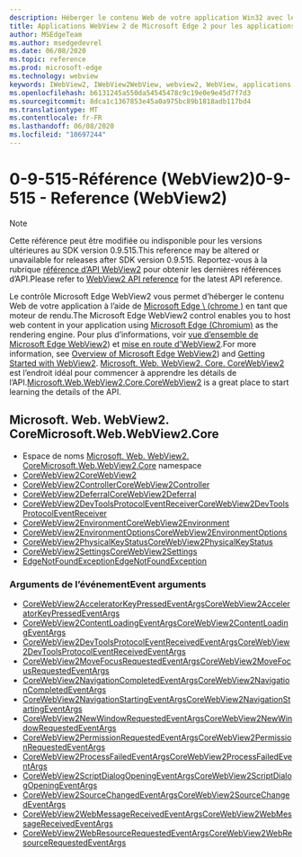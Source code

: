 ```yaml
---
description: Héberger le contenu Web de votre application Win32 avec le contrôle WebView 2 de Microsoft Edge
title: Applications WebView 2 de Microsoft Edge 2 pour les applications Win32
author: MSEdgeTeam
ms.author: msedgedevrel
ms.date: 06/08/2020
ms.topic: reference
ms.prod: microsoft-edge
ms.technology: webview
keywords: IWebView2, IWebView2WebView, webview2, WebView, applications Win32, Win32, Edge, ICoreWebView2, ICoreWebView2Controller, contrôle de navigateur, html Edge
ms.openlocfilehash: b6131245a550da54545478c9c19e0e9e45d7f7d3
ms.sourcegitcommit: 8dca1c1367853e45a0a975bc89b1818adb117bd4
ms.translationtype: MT
ms.contentlocale: fr-FR
ms.lasthandoff: 06/08/2020
ms.locfileid: "10697244"
---
```

# <span data-ttu-id="3282e-104">0-9-515-Référence (WebView2)</span><span class="sxs-lookup"><span data-stu-id="3282e-104">0-9-515 - Reference (WebView2)</span></span>  

> [!NOTE]
> <span data-ttu-id="3282e-105">Cette référence peut être modifiée ou indisponible pour les versions ultérieures au SDK version 0.9.515.</span><span class="sxs-lookup"><span data-stu-id="3282e-105">This reference may be altered or unavailable for releases after SDK version 0.9.515.</span></span> <span data-ttu-id="3282e-106">Reportez-vous à la rubrique [référence d’API WebView2](../../webview2-api-reference.md) pour obtenir les dernières références d’API.</span><span class="sxs-lookup"><span data-stu-id="3282e-106">Please refer to [WebView2 API reference](../../webview2-api-reference.md) for the latest API reference.</span></span>

<span data-ttu-id="3282e-107">Le contrôle Microsoft Edge WebView2 vous permet d’héberger le contenu Web de votre application à l’aide de [Microsoft Edge \ (chrome \)](https://www.microsoftedgeinsider.com) en tant que moteur de rendu.</span><span class="sxs-lookup"><span data-stu-id="3282e-107">The Microsoft Edge WebView2 control enables you to host web content in your application using [Microsoft Edge \(Chromium\)](https://www.microsoftedgeinsider.com) as the rendering engine.</span></span>  <span data-ttu-id="3282e-108">Pour plus d’informations, voir [vue d’ensemble de Microsoft Edge WebView2](../../index.md)) et [mise en route d’WebView2](../../gettingstarted/win32.md).</span><span class="sxs-lookup"><span data-stu-id="3282e-108">For more information, see [Overview of Microsoft Edge WebView2](../../index.md)) and [Getting Started with WebView2](../../gettingstarted/win32.md).</span></span>  <span data-ttu-id="3282e-109">[Microsoft. Web. WebView2. Core. CoreWebView2](0-9-515/microsoft-web-webview2-core-corewebview2.md) est l’endroit idéal pour commencer à apprendre les détails de l’API.</span><span class="sxs-lookup"><span data-stu-id="3282e-109">[Microsoft.Web.WebView2.Core.CoreWebView2](0-9-515/microsoft-web-webview2-core-corewebview2.md) is a great place to start learning the details of the API.</span></span>  

## <span data-ttu-id="3282e-110">Microsoft. Web. WebView2. Core</span><span class="sxs-lookup"><span data-stu-id="3282e-110">Microsoft.Web.WebView2.Core</span></span>
*   <span data-ttu-id="3282e-111">Espace de noms [Microsoft. Web. WebView2. Core](0-9-515/namespace-microsoft-web-webview2-core.md)</span><span class="sxs-lookup"><span data-stu-id="3282e-111">[Microsoft.Web.WebView2.Core](0-9-515/namespace-microsoft-web-webview2-core.md) namespace</span></span>
*   [<span data-ttu-id="3282e-112">CoreWebView2</span><span class="sxs-lookup"><span data-stu-id="3282e-112">CoreWebView2</span></span>](0-9-515/microsoft-web-webview2-core-corewebview2.md)
*   [<span data-ttu-id="3282e-113">CoreWebView2Controller</span><span class="sxs-lookup"><span data-stu-id="3282e-113">CoreWebView2Controller</span></span>](0-9-515/microsoft-web-webview2-core-corewebview2controller.md)
*   [<span data-ttu-id="3282e-114">CoreWebView2Deferral</span><span class="sxs-lookup"><span data-stu-id="3282e-114">CoreWebView2Deferral</span></span>](0-9-515/microsoft-web-webview2-core-corewebview2deferral.md)
*   [<span data-ttu-id="3282e-115">CoreWebView2DevToolsProtocolEventReceiver</span><span class="sxs-lookup"><span data-stu-id="3282e-115">CoreWebView2DevToolsProtocolEventReceiver</span></span>](0-9-515/microsoft-web-webview2-core-corewebview2devtoolsprotocoleventreceiver.md)
*   [<span data-ttu-id="3282e-116">CoreWebView2Environment</span><span class="sxs-lookup"><span data-stu-id="3282e-116">CoreWebView2Environment</span></span>](0-9-515/microsoft-web-webview2-core-corewebview2environment.md)
*   [<span data-ttu-id="3282e-117">CoreWebView2EnvironmentOptions</span><span class="sxs-lookup"><span data-stu-id="3282e-117">CoreWebView2EnvironmentOptions</span></span>](0-9-515/microsoft-web-webview2-core-corewebview2environmentoptions.md)
*   [<span data-ttu-id="3282e-118">CoreWebView2PhysicalKeyStatus</span><span class="sxs-lookup"><span data-stu-id="3282e-118">CoreWebView2PhysicalKeyStatus</span></span>](0-9-515/microsoft-web-webview2-core-corewebview2physicalkeystatus.md)
*   [<span data-ttu-id="3282e-119">CoreWebView2Settings</span><span class="sxs-lookup"><span data-stu-id="3282e-119">CoreWebView2Settings</span></span>](0-9-515/microsoft-web-webview2-core-corewebview2settings.md)
*   [<span data-ttu-id="3282e-120">EdgeNotFoundException</span><span class="sxs-lookup"><span data-stu-id="3282e-120">EdgeNotFoundException</span></span>](0-9-515/microsoft-web-webview2-core-edgenotfoundexception.md)

### <span data-ttu-id="3282e-121">Arguments de l’événement</span><span class="sxs-lookup"><span data-stu-id="3282e-121">Event arguments</span></span>

*   [<span data-ttu-id="3282e-122">CoreWebView2AcceleratorKeyPressedEventArgs</span><span class="sxs-lookup"><span data-stu-id="3282e-122">CoreWebView2AcceleratorKeyPressedEventArgs</span></span>](0-9-515/microsoft-web-webview2-core-corewebview2acceleratorkeypressedeventargs.md)
*   [<span data-ttu-id="3282e-123">CoreWebView2ContentLoadingEventArgs</span><span class="sxs-lookup"><span data-stu-id="3282e-123">CoreWebView2ContentLoadingEventArgs</span></span>](0-9-515/microsoft-web-webview2-core-corewebview2contentloadingeventargs.md)
*   [<span data-ttu-id="3282e-124">CoreWebView2DevToolsProtocolEventReceivedEventArgs</span><span class="sxs-lookup"><span data-stu-id="3282e-124">CoreWebView2DevToolsProtocolEventReceivedEventArgs</span></span>](0-9-515/microsoft-web-webview2-core-corewebview2devtoolsprotocoleventreceivedeventargs.md)
*   [<span data-ttu-id="3282e-125">CoreWebView2MoveFocusRequestedEventArgs</span><span class="sxs-lookup"><span data-stu-id="3282e-125">CoreWebView2MoveFocusRequestedEventArgs</span></span>](0-9-515/microsoft-web-webview2-core-corewebview2movefocusrequestedeventargs.md)
*   [<span data-ttu-id="3282e-126">CoreWebView2NavigationCompletedEventArgs</span><span class="sxs-lookup"><span data-stu-id="3282e-126">CoreWebView2NavigationCompletedEventArgs</span></span>](0-9-515/microsoft-web-webview2-core-corewebview2navigationcompletedeventargs.md)
*   [<span data-ttu-id="3282e-127">CoreWebView2NavigationStartingEventArgs</span><span class="sxs-lookup"><span data-stu-id="3282e-127">CoreWebView2NavigationStartingEventArgs</span></span>](0-9-515/microsoft-web-webview2-core-corewebview2navigationstartingeventargs.md)
*   [<span data-ttu-id="3282e-128">CoreWebView2NewWindowRequestedEventArgs</span><span class="sxs-lookup"><span data-stu-id="3282e-128">CoreWebView2NewWindowRequestedEventArgs</span></span>](0-9-515/microsoft-web-webview2-core-corewebview2newwindowrequestedeventargs.md)
*   [<span data-ttu-id="3282e-129">CoreWebView2PermissionRequestedEventArgs</span><span class="sxs-lookup"><span data-stu-id="3282e-129">CoreWebView2PermissionRequestedEventArgs</span></span>](0-9-515/microsoft-web-webview2-core-corewebview2permissionrequestedeventargs.md)
*   [<span data-ttu-id="3282e-130">CoreWebView2ProcessFailedEventArgs</span><span class="sxs-lookup"><span data-stu-id="3282e-130">CoreWebView2ProcessFailedEventArgs</span></span>](0-9-515/microsoft-web-webview2-core-corewebview2processfailedeventargs.md)
*   [<span data-ttu-id="3282e-131">CoreWebView2ScriptDialogOpeningEventArgs</span><span class="sxs-lookup"><span data-stu-id="3282e-131">CoreWebView2ScriptDialogOpeningEventArgs</span></span>](0-9-515/microsoft-web-webview2-core-corewebview2scriptdialogopeningeventargs.md)
*   [<span data-ttu-id="3282e-132">CoreWebView2SourceChangedEventArgs</span><span class="sxs-lookup"><span data-stu-id="3282e-132">CoreWebView2SourceChangedEventArgs</span></span>](0-9-515/microsoft-web-webview2-core-corewebview2sourcechangedeventargs.md)
*   [<span data-ttu-id="3282e-133">CoreWebView2WebMessageReceivedEventArgs</span><span class="sxs-lookup"><span data-stu-id="3282e-133">CoreWebView2WebMessageReceivedEventArgs</span></span>](0-9-515/microsoft-web-webview2-core-corewebview2webmessagereceivedeventargs.md)
*   [<span data-ttu-id="3282e-134">CoreWebView2WebResourceRequestedEventArgs</span><span class="sxs-lookup"><span data-stu-id="3282e-134">CoreWebView2WebResourceRequestedEventArgs</span></span>](0-9-515/microsoft-web-webview2-core-corewebview2webresourcerequestedeventargs.md)
